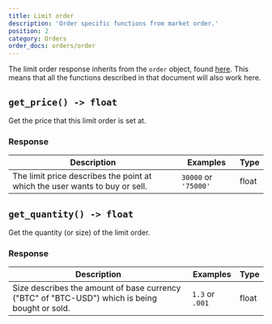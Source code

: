 ```yaml
---
title: Limit order
description: 'Order specific functions from market order.'
position: 2
category: Orders
order_docs: orders/order
---
```


The limit order response inherits from the `order` object, found [here](/orders/order). This means that all the functions described in that document will also work here.

## `get_price() -> float`

Get the price that this limit order is set at.

### Response

| Description                                                  | Examples             | Type  |
| ------------------------------------------------------------ | -------------------- | ----- |
| The limit price describes the point at which the user wants to buy or sell. | `30000` or `'75000'` | float |

## `get_quantity() -> float`

Get the quantity (or size) of the limit order.

### Response

| Description                                                  | Examples        | Type  |
| ------------------------------------------------------------ | --------------- | ----- |
| Size describes the amount of base currency ("BTC" of "BTC-USD") which is being bought or sold. | `1.3` or `.001` | float |

